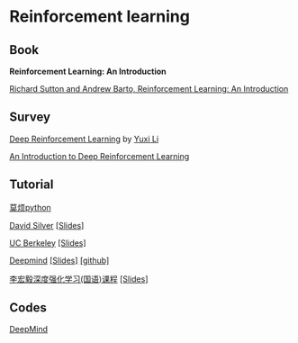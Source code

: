 # Reinforcement learning

Book
----------------
**Reinforcement Learning: An Introduction**

[Richard Sutton and Andrew Barto, Reinforcement Learning: An Introduction](http://incompleteideas.net/book/the-book-2nd.html)

Survey
-----------------
[Deep Reinforcement Learning](https://arxiv.org/abs/1810.06339) by [Yuxi Li](https://medium.com/@yuxili)

[An Introduction to Deep Reinforcement Learning](https://arxiv.org/abs/1811.12560)

Tutorial
-----------------
[莫烦python](https://morvanzhou.github.io/tutorials/machine-learning/reinforcement-learning/)

[David Silver](https://space.bilibili.com/74997410/channel/detail?cid=53966) [[Slides]](http://www0.cs.ucl.ac.uk/staff/D.Silver/web/Teaching.html)

[UC Berkeley](https://www.bilibili.com/video/av32730838) [[Slides]](http://rail.eecs.berkeley.edu/deeprlcourse/)

[Deepmind](https://www.bilibili.com/video/av36621866) [[Slides]](http://www.cs.ucl.ac.uk/current_students/syllabus/compgi/compgi22_advanced_deep_learning_and_reinforcement_learning/)
[[github]](https://github.com/RylanSchaeffer/ucl-adv-dl-rl)

[李宏毅深度强化学习(国语)课程](https://www.bilibili.com/video/av24724071?from=search&seid=14814651069494196110) [[Slides]](http://speech.ee.ntu.edu.tw/~tlkagk/courses_MLDS18.html)

Codes
-------------------
[DeepMind](https://github.com/deepmind/trfl)
